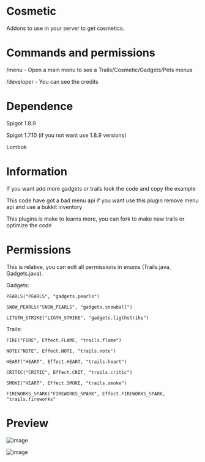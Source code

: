 # Cosmetic
Addons to use in your server to get cosmetics.

# Commands and permissions

/menu - Open a main menu to see a Trails/Cosmetic/Gadgets/Pets menus

/developer - You can see the credits 

# Dependence

Spigot 1.8.9 

Spigot 1.7.10 (if you not want use 1.8.9 versions)

Lombok

# Information

If you want add more gadgets or trails look the code and copy the example

This code have got a bad menu api if you want use this plugin remove menu api and use a bukkit inventory

This plugins is make to learns more, you can fork to make new trails or optimize the code
# Permissions
This is relative, you can edit all permissions in enums (Trails.java, Gadgets.java).

Gadgets:

    PEARLS("PEARLS", "gadgets.pearls")
    
    SNOW_PEARLS("SNOW_PEARLS", "gadgets.snowball")
    
    LITGTH_STRIKE("LIGTH_STRIKE", "gadgets.ligthstrike")

Trails:

    FIRE("FIRE", Effect.FLAME, "trails.flame")
    
    NOTE("NOTE", Effect.NOTE, "trails.note")
    
    HEART("HEART", Effect.HEART, "trails.heart")
    
    CRITIC("CRITIC", Effect.CRIT, "trails.critic")
    
    SMOKE("HEART", Effect.SMOKE, "trails.smoke")
    
    FIREWORKS_SPARK("FIREWORKS_SPARK", Effect.FIREWORKS_SPARK, "trails.fireworks"
    
    
    
# Preview
![image](https://user-images.githubusercontent.com/65667910/121339069-670c6700-c91e-11eb-8686-df6681728a42.png)

![image](https://user-images.githubusercontent.com/65667910/121339093-6e337500-c91e-11eb-830a-b71b546ecc51.png)





